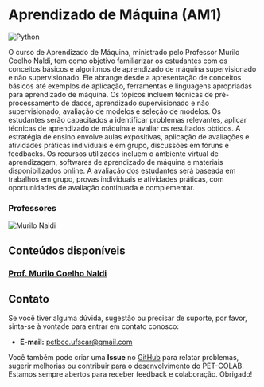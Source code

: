 # Aprendizado de Máquina (AM1)

![Python](https://img.shields.io/badge/python-3670A0?style=for-the-badge&logo=python&logoColor=ffdd54)

O curso de Aprendizado de Máquina, ministrado pelo Professor Murilo Coelho Naldi, tem como objetivo familiarizar os estudantes com os conceitos básicos e algoritmos de aprendizado de máquina supervisionado e não supervisionado. Ele abrange desde a apresentação de conceitos básicos até exemplos de aplicação, ferramentas e linguagens apropriadas para aprendizado de máquina. Os tópicos incluem técnicas de pré-processamento de dados, aprendizado supervisionado e não supervisionado, avaliação de modelos e seleção de modelos. Os estudantes serão capacitados a identificar problemas relevantes, aplicar técnicas de aprendizado de máquina e avaliar os resultados obtidos. A estratégia de ensino envolve aulas expositivas, aplicação de avaliações e atividades práticas individuais e em grupo, discussões em fóruns e feedbacks. Os recursos utilizados incluem o ambiente virtual de aprendizagem, softwares de aprendizado de máquina e materiais disponibilizados online. A avaliação dos estudantes será baseada em trabalhos em grupo, provas individuais e atividades práticas, com oportunidades de avaliação continuada e complementar.

### Professores 
![Murilo Naldi](https://img.shields.io/badge/Murilo_Coelho_Naldi-%2300599C.svg?style=for-the-badge&logo=GoogleScholar&logoColor=white)


## Conteúdos disponíveis

### [Prof. Murilo Coelho Naldi](/materias/AM1/Naldi/README.md)


## Contato

Se você tiver alguma dúvida, sugestão ou precisar de suporte, por favor, sinta-se à vontade para entrar em contato conosco:

- **E-mail:** petbcc.ufscar@gmail.com

Você também pode criar uma **Issue** no [GitHub](https://github.com/petbccufscar/pet-colab/issues) para relatar problemas, sugerir melhorias ou contribuir para o desenvolvimento do PET-COLAB. Estamos sempre abertos para receber feedback e colaboração. Obrigado!
